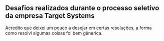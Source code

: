 ## Desafios realizados durante o processo seletivo da empresa Target Systems

Acredito que deixei um pouco a desejar em certas resoluções, a forma como resolvi algumas coisas foi bem gênerica.
